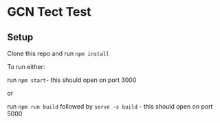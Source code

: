 # GCN Tect Test

## Setup

Clone this repo and run 
```npm install```

To run either: 

run ```npm start```- this should open on port 3000

or

run ```npm run build``` followed by ```serve -s build``` - this should open on port 5000


